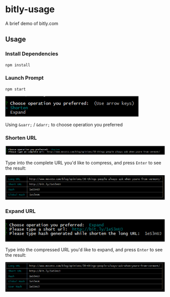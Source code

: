 # bitly-usage
A brief demo of bitly.com

## Usage ##

### Install Dependencies ###

```bash
npm install
```

### Launch Prompt ###

```bash
npm start
```

![](https://raw.githubusercontent.com/leftstick/bitly-usage/master/docs/img/operation.png)


Using `&uarr;` / `&darr;` to choose operation you preferred


### Shorten URL ###

![](https://raw.githubusercontent.com/leftstick/bitly-usage/master/docs/img/shorten.png)

Type into the complete URL you'd like to compress, and press `Enter` to see the result:

![](https://raw.githubusercontent.com/leftstick/bitly-usage/master/docs/img/shorten_result.png)

### Expand URL ###

![](https://raw.githubusercontent.com/leftstick/bitly-usage/master/docs/img/expand.png)

Type into the compressed URL you'd like to expand, and press `Enter` to see the result:

![](https://raw.githubusercontent.com/leftstick/bitly-usage/master/docs/img/expand_result.png)
